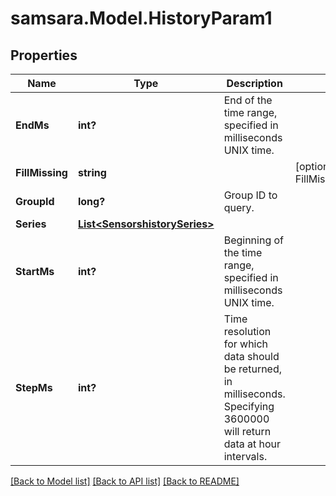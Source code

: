 # samsara.Model.HistoryParam1
## Properties

Name | Type | Description | Notes
------------ | ------------- | ------------- | -------------
**EndMs** | **int?** | End of the time range, specified in milliseconds UNIX time. | 
**FillMissing** | **string** |  | [optional] [default to FillMissingEnum.WithNullEnum]
**GroupId** | **long?** | Group ID to query. | 
**Series** | [**List&lt;SensorshistorySeries&gt;**](SensorshistorySeries.md) |  | 
**StartMs** | **int?** | Beginning of the time range, specified in milliseconds UNIX time. | 
**StepMs** | **int?** | Time resolution for which data should be returned, in milliseconds. Specifying 3600000 will return data at hour intervals. | 

[[Back to Model list]](../README.md#documentation-for-models) [[Back to API list]](../README.md#documentation-for-api-endpoints) [[Back to README]](../README.md)

